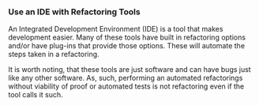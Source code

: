 <!--bl
(filemeta
    (title "Hot Tips and Tricks"))
/bl-->

### Use an IDE with Refactoring Tools ###

An Integrated Development Environment (IDE) is a tool that makes development easier. Many of these tools have built in refactoring options and/or have plug-ins that provide those options. These will automate the steps taken in a refactoring.

It is worth noting, that these tools are just software and can have bugs just like any other software. As, such, performing an automated refactorings without viability of proof or automated tests is not refactoring even if the tool calls it such.